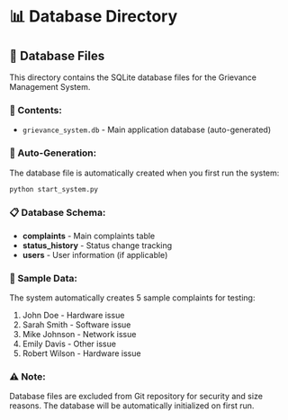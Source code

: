 # 📊 Database Directory

## 💾 Database Files

This directory contains the SQLite database files for the Grievance Management System.

### 📁 Contents:
- `grievance_system.db` - Main application database (auto-generated)

### 🔄 Auto-Generation:
The database file is automatically created when you first run the system:
```bash
python start_system.py
```

### 📋 Database Schema:
- **complaints** - Main complaints table
- **status_history** - Status change tracking
- **users** - User information (if applicable)

### 🧪 Sample Data:
The system automatically creates 5 sample complaints for testing:
1. John Doe - Hardware issue
2. Sarah Smith - Software issue  
3. Mike Johnson - Network issue
4. Emily Davis - Other issue
5. Robert Wilson - Hardware issue

### ⚠️ Note:
Database files are excluded from Git repository for security and size reasons. The database will be automatically initialized on first run.

